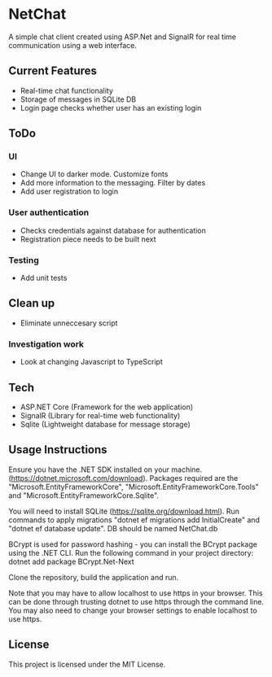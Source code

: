 # NetChat

A simple chat client created using ASP.Net and SignalR for real time communication using a web interface.

## Current Features
- Real-time chat functionality
- Storage of messages in SQLite DB
- Login page checks whether user has an existing login

## ToDo
### UI
- Change UI to darker mode. Customize fonts
- Add more information to the messaging. Filter by dates
- Add user registration to login

### User authentication
- Checks credentials against database for authentication
- Registration piece needs to be built next

### Testing
- Add unit tests

## Clean up
- Eliminate unneccesary script

### Investigation work
- Look at changing Javascript to TypeScript

## Tech
- ASP.NET Core (Framework for the web application)
- SignalR (Library for real-time web functionality)
- Sqlite (Lightweight database for message storage)

## Usage Instructions
Ensure you have the .NET SDK installed on your machine. (https://dotnet.microsoft.com/download).
Packages required are the "Microsoft.EntityFrameworkCore", "Microsoft.EntityFrameworkCore.Tools" and "Microsoft.EntityFrameworkCore.Sqlite".

You will need to install SQLite (https://sqlite.org/download.html). Run commands to apply migrations "dotnet ef migrations add InitialCreate" and
"dotnet ef database update". DB should be named NetChat.db

BCrypt is used for password hashing - you can install the BCrypt package using the .NET CLI. Run the following command in your project directory:
dotnet add package BCrypt.Net-Next

Clone the repository, build the application and run.

Note that you may have to allow localhost to use https in your browser. This can be done through trusting dotnet to use https through the command line. You may also need to
change your browser settings to enable localhost to use https.

## License
This project is licensed under the MIT License.